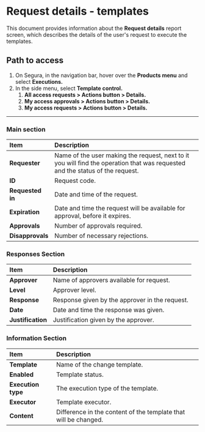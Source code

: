 # Request details - templates

This document provides information about the **Request details** report screen, which describes the details of the user's request to execute the templates.

## Path to access

1. On Segura, in the navigation bar, hover over the **Products menu** and select **Executions.**  
2. In the side menu, select **Template control.**  
   1. **All access requests > Actions button > Details.**  
   2. **My access approvals > Actions button > Details.**  
   3. **My access requests > Actions button > Details.**

---
### Main section

| **Item** | **Description** |
| :---- | :---- |
| **Requester** | Name of the user making the request, next to it you will find the operation that was requested and the status of the request. |
| **ID** | Request code. |
| **Requested in** | Date and time of the request. |
| **Expiration** | Date and time the request will be available for approval, before it expires. |
| **Approvals** | Number of approvals required. |
| **Disapprovals** | Number of necessary rejections. |

### Responses Section

| **Item** | **Description** |
| :---- | :---- |
| **Approver** | Name of approvers available for request. |
| **Level** | Approver level. |
| **Response** | Response given by the approver in the request. |
| **Date** | Date and time the response was given. |
| **Justification** | Justification given by the approver. |

### Information Section

| **Item** | **Description** |
| :---- | :---- |
| **Template** | Name of the change template. |
| **Enabled** | Template status. |
| **Execution type** | The execution type of the template. |
| **Executor** | Template executor. |
| **Content** | Difference in the content of the template that will be changed. |